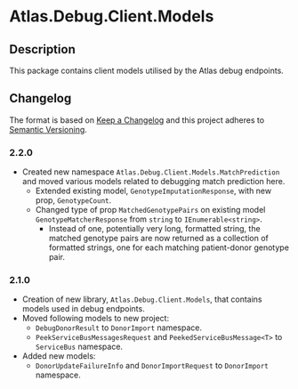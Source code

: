 ﻿# Atlas.Debug.Client.Models

## Description
This package contains client models utilised by the Atlas debug endpoints.

## Changelog
The format is based on [Keep a Changelog](https://keepachangelog.com/en/1.0.0/) and this project adheres to [Semantic Versioning](https://semver.org/spec/v2.0.0.html).

### 2.2.0
* Created new namespace `Atlas.Debug.Client.Models.MatchPrediction` and moved various models related to debugging match prediction here.
  * Extended existing model, `GenotypeImputationResponse`, with new prop, `GenotypeCount`.
  * Changed type of prop `MatchedGenotypePairs` on existing model `GenotypeMatcherResponse` from `string` to `IEnumerable<string>`.
      * Instead of one, potentially very long, formatted string, the matched genotype pairs are now returned as a collection of formatted strings, one for each matching patient-donor genotype pair.

### 2.1.0
* Creation of new library, `Atlas.Debug.Client.Models`, that contains models used in debug endpoints.
* Moved following models to new project:
    * `DebugDonorResult` to `DonorImport` namespace.
    * `PeekServiceBusMessagesRequest` and `PeekedServiceBusMessage<T>` to `ServiceBus` namespace.
* Added new models:
    * `DonorUpdateFailureInfo` and `DonorImportRequest` to `DonorImport` namespace.